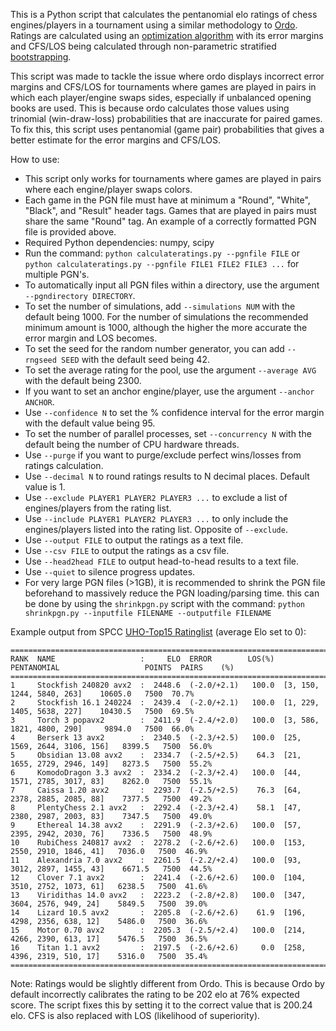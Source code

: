 This is a Python script that calculates the pentanomial elo ratings of chess engines/players in a tournament using a similar methodology to [Ordo](https://github.com/michiguel/Ordo). Ratings are calculated using an [optimization algorithm](https://en.wikipedia.org/wiki/Limited-memory_BFGS) with its error margins and CFS/LOS being calculated through non-parametric stratified [bootstrapping](https://en.wikipedia.org/wiki/Bootstrapping_(statistics)).

This script was made to tackle the issue where ordo displays incorrect error margins and CFS/LOS for tournaments where games are played in pairs in which each player/engine swaps sides, especially if unbalanced opening books are used. This is because ordo calculates those values using trinomial (win-draw-loss) probabilities that are inaccurate for paired games. To fix this, this script uses pentanomial (game pair) probabilities that gives a better estimate for the error margins and CFS/LOS.

How to use:
- This script only works for tournaments where games are played in pairs where each engine/player swaps colors.
- Each game in the PGN file must have at minimum a "Round", "White", "Black", and "Result" header tags. Games that are played in pairs must share the same "Round" tag. An example of a correctly formatted PGN file is provided above.
- Required Python dependencies: numpy, scipy
- Run the command: `python calculateratings.py --pgnfile FILE` or `python calculateratings.py --pgnfile FILE1 FILE2 FILE3 ...` for multiple PGN's.
- To automatically input all PGN files within a directory, use the argument `--pgndirectory DIRECTORY`.
- To set the number of simulations, add `--simulations NUM` with the default being 1000. For the number of simulations the recommended minimum amount is 1000, although the higher the more accurate the error margin and LOS becomes.
- To set the seed for the random number generator, you can add `--rngseed SEED` with the default seed being 42.
- To set the average rating for the pool, use the argument `--average AVG` with the default being 2300.
- If you want to set an anchor engine/player, use the argument `--anchor ANCHOR`.
- Use `--confidence N` to set the % confidence interval for the error margin with the default value being 95.
- To set the number of parallel processes, set `--concurrency N` with the default being the number of CPU hardware threads.
- Use `--purge` if you want to purge/exclude perfect wins/losses from ratings calculation.
- Use `--decimal N` to round ratings results to N decimal places. Default value is 1.
- Use `--exclude PLAYER1 PLAYER2 PLAYER3 ...` to exclude a list of engines/players from the rating list.
- Use `--include PLAYER1 PLAYER2 PLAYER3 ...` to only include the engines/players listed into the rating list. Opposite of `--exclude`.
- Use `--output FILE` to output the ratings as a text file.
- Use `--csv FILE` to output the ratings as a csv file.
- Use `--head2head FILE` to output head-to-head results to a text file.
- Use `--quiet` to silence progress updates.
- For very large PGN files (>1GB), it is recommended to shrink the PGN file beforehand to massively reduce the PGN loading/parsing time. this can be done by using the `shrinkpgn.py` script with the command: `python shrinkpgn.py --inputfile FILENAME --outputfile FILENAME`

Example output from SPCC [UHO-Top15 Ratinglist](https://www.sp-cc.de/) (average Elo set to 0):
```
===============================================================================================================
RANK  NAME                   :     ELO  ERROR        LOS(%)  PENTANOMIAL                   POINTS  PAIRS    (%)
===============================================================================================================
1     Stockfish 240820 avx2  :  2448.6  (-2.0/+2.1)   100.0  [3, 150, 1244, 5840, 263]    10605.0   7500  70.7%
2     Stockfish 16.1 240224  :  2439.4  (-2.0/+2.1)   100.0  [1, 229, 1405, 5638, 227]    10430.5   7500  69.5%
3     Torch 3 popavx2        :  2411.9  (-2.4/+2.0)   100.0  [3, 586, 1821, 4800, 290]     9894.0   7500  66.0%
4     Berserk 13 avx2        :  2340.5  (-2.3/+2.5)   100.0  [25, 1569, 2644, 3106, 156]   8399.5   7500  56.0%
5     Obsidian 13.08 avx2    :  2334.7  (-2.5/+2.5)    64.3  [21, 1655, 2729, 2946, 149]   8273.5   7500  55.2%
6     KomodoDragon 3.3 avx2  :  2334.2  (-2.3/+2.4)   100.0  [44, 1571, 2785, 3017, 83]    8262.0   7500  55.1%
7     Caissa 1.20 avx2       :  2293.7  (-2.5/+2.5)    76.3  [64, 2378, 2885, 2085, 88]    7377.5   7500  49.2%
8     PlentyChess 2.1 avx2   :  2292.4  (-2.3/+2.4)    58.1  [47, 2380, 2987, 2003, 83]    7347.5   7500  49.0%
9     Ethereal 14.38 avx2    :  2291.9  (-2.3/+2.6)   100.0  [57, 2395, 2942, 2030, 76]    7336.5   7500  48.9%
10    RubiChess 240817 avx2  :  2278.2  (-2.6/+2.6)   100.0  [153, 2550, 2910, 1846, 41]   7036.0   7500  46.9%
11    Alexandria 7.0 avx2    :  2261.5  (-2.2/+2.4)   100.0  [93, 3012, 2897, 1455, 43]    6671.5   7500  44.5%
12    Clover 7.1 avx2        :  2241.4  (-2.6/+2.6)   100.0  [104, 3510, 2752, 1073, 61]   6238.5   7500  41.6%
13    Viridithas 14.0 avx2   :  2223.2  (-2.8/+2.8)   100.0  [347, 3604, 2576, 949, 24]    5849.5   7500  39.0%
14    Lizard 10.5 avx2       :  2205.8  (-2.6/+2.6)    61.9  [196, 4298, 2356, 638, 12]    5486.0   7500  36.6%
15    Motor 0.70 avx2        :  2205.3  (-2.5/+2.4)   100.0  [214, 4266, 2390, 613, 17]    5476.5   7500  36.5%
16    Titan 1.1 avx2         :  2197.5  (-2.6/+2.6)     0.0  [258, 4396, 2319, 510, 17]    5316.0   7500  35.4%
===============================================================================================================
```
Note: Ratings would be slightly different from Ordo. This is because Ordo by default incorrectly calibrates the rating to be 202 elo at 76% expected score. The script fixes this by setting it to the correct value that is 200.24 elo. CFS is also replaced with LOS (likelihood of superiority).
